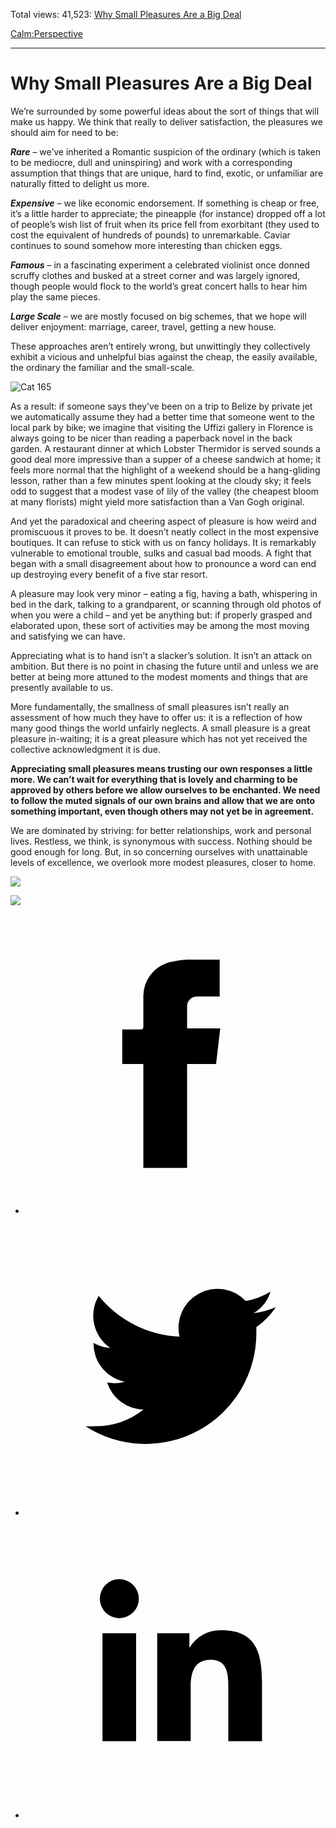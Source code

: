 Total views: 41,523: [Why Small Pleasures Are a Big Deal](https://www.theschooloflife.com/thebookoflife/small-pleasures/)

[Calm:](https://www.theschooloflife.com/thebookoflife/category/calm/)[Perspective](https://www.theschooloflife.com/thebookoflife/category/calm/perspective/)

* * *

# Why Small Pleasures Are a Big Deal
<style>
						.alignnone {
  display: block;
  margin-left: auto;
  margin-right: auto;
  align: center:
}

.addtoany_share_save_container {
display:none;
}

.wp-block-image {
		display: block;
  margin-left: auto;
  margin-right: auto;
  width: 50%;
}

.aligncenter {
display: block;
  margin-left: auto;
  margin-right: auto;
  align: center:
}

@media only screen and (max-width: 500px) {
  .wp-block-image {
		display: block;
  margin-left: auto;
  margin-right: auto;
  width: 100%;
} }

h1 {max-width: 600px !important;
}
.s18-single-post .content-area .site-main article .post-cat-header-display + .old-wrapper p {
    font-size: 1.200em
}
						</style>

We’re surrounded by some powerful ideas about the sort of things that will make us happy. We think that really to deliver satisfaction, the pleasures we should aim for need to be:

**_Rare_** – we’ve inherited a Romantic suspicion of the ordinary (which is taken to be mediocre, dull and uninspiring) and work with a corresponding assumption that things that are unique, hard to find, exotic, or unfamiliar are naturally fitted to delight us more.

**_Expensive_** – we like economic endorsement. If something is cheap or free, it’s a little harder to appreciate; the pineapple (for instance) dropped off a lot of people’s wish list of fruit when its price fell from exorbitant (they used to cost the equivalent of hundreds of pounds) to unremarkable. Caviar continues to sound somehow more interesting than chicken eggs.

**_Famous_** – in a fascinating experiment a celebrated violinist once donned scruffy clothes and busked at a street corner and was largely ignored, though people would flock to the world’s great concert halls to hear him play the same pieces.

**_Large Scale_** – we are mostly focused on big schemes, that we hope will deliver enjoyment: marriage, career, travel, getting a new house.

These approaches aren’t entirely wrong, but unwittingly they collectively exhibit a vicious and unhelpful bias against the cheap, the easily available, the ordinary the familiar and the small-scale.

![Cat 165](https://www.theschooloflife.com/thebookoflife/wp-content/uploads/2016/01/6-Christen-K%C3%B8bke.-Parti-ved-Dosseringen.-I-forgrunden-et-pilekrat.-Studie.-ca.-1837.-Inv.nr_.-37-WH.-Fotograf-Pernille-Klemp.jpg)

As a result: if someone says they’ve been on a trip to Belize by private jet we automatically assume they had a better time that someone went to the local park by bike; we imagine that visiting the Uffizi gallery in Florence is always going to be nicer than reading a paperback novel in the back garden. A restaurant dinner at which Lobster Thermidor is served sounds a good deal more impressive than a supper of a cheese sandwich at home; it feels more normal that the highlight of a weekend should be a hang-gliding lesson, rather than a few minutes spent looking at the cloudy sky; it feels odd to suggest that a modest vase of lily of the valley (the cheapest bloom at many florists) might yield more satisfaction than a Van Gogh original.

And yet the paradoxical and cheering aspect of pleasure is how weird and promiscuous it proves to be. It doesn’t neatly collect in the most expensive boutiques. It can refuse to stick with us on fancy holidays. It is remarkably vulnerable to emotional trouble, sulks and casual bad moods. A fight that began with a small disagreement about how to pronounce a word can end up destroying every benefit of a five star resort.

A pleasure may look very minor – eating a fig, having a bath, whispering in bed in the dark, talking to a grandparent, or scanning through old photos of when you were a child – and yet be anything but: if properly grasped and elaborated upon, these sort of activities may be among the most moving and satisfying we can have.

Appreciating what is to hand isn’t a slacker’s solution. It isn’t an attack on ambition. But there is no point in chasing the future until and unless we are better at being more attuned to the modest moments and things that are presently available to us.

More fundamentally, the smallness of small pleasures isn’t really an assessment of how much they have to offer us: it is a reflection of how many good things the world unfairly neglects. A small pleasure is a great pleasure in-waiting; it is a great pleasure which has not yet received the collective acknowledgment it is due.

**Appreciating small pleasures means trusting our own responses a little more. We can’t wait for everything that is lovely and charming to be approved by others before we allow ourselves to be enchanted. We need to follow the muted signals of our own brains and allow that we are onto something important, even though others may not yet be in agreement.**

We are dominated by striving: for better relationships, work and personal lives.&nbsp;Restless, we think, is synonymous with success. Nothing should be good enough for long.&nbsp;But, in so concerning ourselves with unattainable levels of excellence, we overlook more modest pleasures, closer to home.

[![](https://img.youtube.com/vi/pPsGxluHJgk/0.jpg)](//www.youtube.com/embed/pPsGxluHJgk? '')

[![](https://img.youtube.com/vi/6Gv1CqAQVow/0.jpg)](https://www.youtube.com/embed/6Gv1CqAQVow '')
<style>
    .iframe-class { display: block !important; }
</style>

- [<svg xmlns="http://www.w3.org/2000/svg" viewbox="0 0 26 26"><title>Facebook</title>
                    <g>
                        <path d="M8.38,10H9.92c.2,0,.29,0,.29-.28,0-.82,0-1.64,0-2.46a3.05,3.05,0,0,1,2.57-3.15A7.22,7.22,0,0,1,14,3.95c.86,0,1.71,0,2.57,0h.25v3.2h-2A.85.85,0,0,0,14,8c0,.62,0,1.24,0,1.91h2.87L16.51,13H14v9H10.21V13H8.38Z"></path>
                    </g>
                </svg>](http://www.facebook.com/sharer/sharer.php?u=https://www.theschooloflife.com/thebookoflife/small-pleasures/)
- [<svg xmlns="http://www.w3.org/2000/svg" viewbox="0 0 26 26"><title>Twitter</title>
                    <path d="M21.69,7.9a6.75,6.75,0,0,1-1.94.53,3.39,3.39,0,0,0,1.48-1.87,6.76,6.76,0,0,1-2.14.82,3.38,3.38,0,0,0-5.75,3.08,9.59,9.59,0,0,1-7-3.53,3.38,3.38,0,0,0,1,4.51A3.36,3.36,0,0,1,5.89,11v0A3.38,3.38,0,0,0,8.6,14.37a3.39,3.39,0,0,1-1.53.06,3.38,3.38,0,0,0,3.15,2.35A6.78,6.78,0,0,1,6,18.22a6.87,6.87,0,0,1-.81,0A9.6,9.6,0,0,0,20,10.08q0-.22,0-.44A6.86,6.86,0,0,0,21.69,7.9Z"></path>
                </svg>](http://twitter.com/share?url=https://www.theschooloflife.com/thebookoflife/small-pleasures/&text=&via=theschooloflife)
- [<svg xmlns="http://www.w3.org/2000/svg" viewbox="0 0 26 26"><title>LinkedIn</title>
<path class="cls-2" d="M6.67,10H9.58v9.36H6.67ZM8.13,5.32A1.69,1.69,0,1,1,6.44,7,1.69,1.69,0,0,1,8.13,5.32"></path><path class="cls-2" d="M11.41,10H14.2v1.28h0A3.06,3.06,0,0,1,17,9.75c2.95,0,3.49,1.94,3.49,4.46v5.14H17.57V14.79c0-1.09,0-2.48-1.51-2.48s-1.75,1.18-1.75,2.4v4.63H11.41Z"></path></svg>](https://www.linkedin.com/shareArticle?mini=true&url=https://www.theschooloflife.com/thebookoflife/small-pleasures/)
